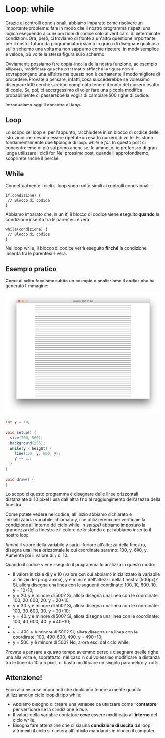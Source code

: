 # Loop: while

Grazie ai controlli condizionali, abbiamo imparato come risolvere un importante problema: fare in modo che il nostro programma rispetti una logica eseguendo alcune porzioni di codice solo al verificarsi di determinate condizioni. Ora, però, ci troviamo di fronte a un'altra questione importante per il nostro futuro da programmatori: siamo in grado di disegnare qualcosa sullo schermo una volta ma non sappiamo come ripetere, in modo semplice e veloce, più volte la stessa figura sullo schermo.

Ovviamente possiamo fare copia-incolla della nostra funzione, ad esempio ellipse(), modificare qualche parametro affinché le figure non si sovrappongano una all'altra ma questo non è certamente il modo migliore di procedere. Provate a pensare, infatti, cosa succederebbe se volessimo disegnare 500 cerchi: sarebbe complicato tenere il conto del numero esatto di copie. Se, poi, ci accorgessimo di voler fare una piccola modifica probabilmente ci passerebbe la voglia di cambiare 500 righe di codice.

Introduciamo oggi il concetto di _loop_.

## Loop

Lo scopo del loop è, per l'appunto, racchiudere in un blocco di codice delle istruzioni che devono essere ripetute un esatto numero di volte. Esistono fondamentalmente due tipologie di loop: _while_ e _for_. In questo post ci concentreremo di più sul primo anche se, lo ammetto, io preferisco di gran lunga utilizzare i cicli for. Nel prossimo post, quando li approfondiremo, scoprirete anche il perché.

## While

Concettualmente i cicli di loop sono molto simili ai controlli condizionali:

```
if(condizione) {
 // Blocco di codice
}
```

Abbiamo imparato che, in un if, il blocco di codice viene eseguito **quando** la condizione inserita tra le parentesi è vera.

```
while(condizione) {
 // Blocco di codice
}
```

Nel loop while, il blocco di codice verrà eseguito **finché** la condizione inserita tra le parentesi è vera.

## Esempio pratico

Come al solito facciamo subito un esempio e analizziamo il codice che ha generato l'immagine:

![While loop in Processing](/assets/images/Processing_loop_while-1024x800.png)

```java
int y = 10;

void setup() {
  size(700, 500);
  background(255);
  while(y < height) {
    line(100, y, 600, y);
    y += 10;
  }
}

void draw() {
}
```

Lo scopo di questo programma è disegnare delle linee orizzontali distanziate di 10 pixel l'una dall'altra fino al raggiungimento dell'altezza della finestra.

Come potete vedere nel codice, all'inizio abbiamo dichiarato e inizializzato la variabile, chiamata y, che utilizzeremo per verificare la condizione all'interno del ciclo while. In _setup()_ abbiamo impostato la grandezza della finestra e il colore dello sfondo e poi abbiamo inserito il nostro loop:

_finché_ il valore della variabile y sarà inferiore all'altezza della finestra, disegna una linea orizzontale le cui coordinate saranno: 100, y, 600, y. Aumenta poi il valore di y di 10.

Quando il codice viene eseguito il programma lo analizza in questo modo:

- Il valore iniziale di y è 10 (valore con cui abbiamo inizializzato la variabile all'inizio del programma), y è minore dell'altezza della finestra (500px)? Si, allora disegna una linea con le seguenti coordinate: 100, 10, 600, 10. y = 10+10;
- y = 20. y è minore di 500? Si, allora disegna una linea con le coordinate: 100, 20, 600, 20. y = 20+10;
- y = 30. y è minore di 500? Si, allora disegna una linea con le coordinate: 100, 30, 600, 30. y = 30+10;
- y = 40. y è minore di 500? Si, allora disegna una linea con le coordinate: 100, 40, 600, 40. y = 40+10;
- ...
- y = 490. y è minore di 500? Si, allora disegna una linea con le coordinate: 100, 490, 600, 490. y = 490+10;
- y = 500. y è minore di 500? No, allora esci dal ciclo while.

Provate a pensare a quanto tempo avremmo perso a disegnare quelle righe una alla volta e, soprattutto, nel caso in cui volessimo modificare la distanza tra le linee da 10 a 5 pixel, ci basta modificare un singolo parametro: y += 5.

## Attenzione!

Ecco alcune cose importanti che dobbiamo tenere a mente quando utilizziamo un ciclo loop di tipo while:

- Abbiamo bisogno di creare una variabile da utilizzare come "**contatore**" per verificare se la condizione è _true_.
- Il valore della variabile contatore **deve** essere modificato all'**interno** del ciclo while.
- Bisogna fare attenzione che ci sia una **condizione di uscita** dal loop altrimenti il ciclo si ripeterà all'infinito mandando in blocco il computer.
